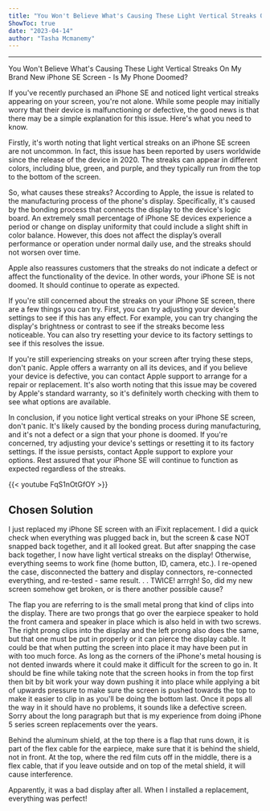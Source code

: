 ```yaml
---
title: "You Won't Believe What's Causing These Light Vertical Streaks On My Brand New iPhone SE Screen - Is My Phone Doomed?"
ShowToc: true 
date: "2023-04-14"
author: "Tasha Mcmanemy"
---
```

*****
You Won't Believe What's Causing These Light Vertical Streaks On My Brand New iPhone SE Screen - Is My Phone Doomed?

If you've recently purchased an iPhone SE and noticed light vertical streaks appearing on your screen, you're not alone. While some people may initially worry that their device is malfunctioning or defective, the good news is that there may be a simple explanation for this issue. Here's what you need to know.

Firstly, it's worth noting that light vertical streaks on an iPhone SE screen are not uncommon. In fact, this issue has been reported by users worldwide since the release of the device in 2020. The streaks can appear in different colors, including blue, green, and purple, and they typically run from the top to the bottom of the screen.

So, what causes these streaks? According to Apple, the issue is related to the manufacturing process of the phone's display. Specifically, it's caused by the bonding process that connects the display to the device's logic board. An extremely small percentage of iPhone SE devices experience a period or change on display uniformity that could include a slight shift in color balance. However, this does not affect the display’s overall performance or operation under normal daily use, and the streaks should not worsen over time.

Apple also reassures customers that the streaks do not indicate a defect or affect the functionality of the device. In other words, your iPhone SE is not doomed. It should continue to operate as expected.

If you're still concerned about the streaks on your iPhone SE screen, there are a few things you can try. First, you can try adjusting your device's settings to see if this has any effect. For example, you can try changing the display's brightness or contrast to see if the streaks become less noticeable. You can also try resetting your device to its factory settings to see if this resolves the issue.

If you're still experiencing streaks on your screen after trying these steps, don't panic. Apple offers a warranty on all its devices, and if you believe your device is defective, you can contact Apple support to arrange for a repair or replacement. It's also worth noting that this issue may be covered by Apple's standard warranty, so it's definitely worth checking with them to see what options are available.

In conclusion, if you notice light vertical streaks on your iPhone SE screen, don't panic. It's likely caused by the bonding process during manufacturing, and it's not a defect or a sign that your phone is doomed. If you're concerned, try adjusting your device's settings or resetting it to its factory settings. If the issue persists, contact Apple support to explore your options. Rest assured that your iPhone SE will continue to function as expected regardless of the streaks.

{{< youtube FqS1nOtGfOY >}} 



## Chosen Solution
 I just replaced my iPhone SE screen with an iFixit replacement. I did a quick check when everything was plugged back in, but the screen & case NOT snapped back together, and it all looked great. But after snapping the case back together, I now have light vertical streaks on the display! Otherwise, everything seems to work fine (home button, ID, camera, etc.).
I re-opened the case, disconnected the battery and display connectors, re-connected everything, and re-tested - same result. . . TWICE! arrrgh!
So, did my new screen somehow get broken, or is there another possible cause?

 The flap you are referring to is the small metal prong that kind of clips into the display.
There are two prongs that go over the earpiece speaker to hold the front camera and speaker in place which is also held in with two screws.
The right prong clips into the display and the left prong also does the same, but that one must be put in properly or it can pierce the display cable.
It could be that when putting the screen into place it may have been put in with too much force.
As long as the corners of the iPhone's metal housing is not dented inwards where it could make it difficult for the screen to go in.
It should be fine while taking note that the screen hooks in from the top first then bit by bit work your way down pushing it into place while applying a bit of upwards pressure to make sure the screen is pushed towards the top to make it easier to clip in as you'll be doing the bottom last.
Once it pops all the way in it should have no problems, it sounds like a defective screen.
Sorry about the long paragraph but that is my experience from doing iPhone 5 series screen replacements over the years.

 Behind the aluminum shield, at the top there is a flap that runs down, it is part of the flex cable for the earpiece, make sure that it is behind the shield, not in front.
At the top, where the red film cuts off in the middle, there is a flex cable, that if you leave outside and on top of the metal shield, it will cause interference.

 Apparently, it was a bad display after all. When I installed a replacement, everything was perfect!




